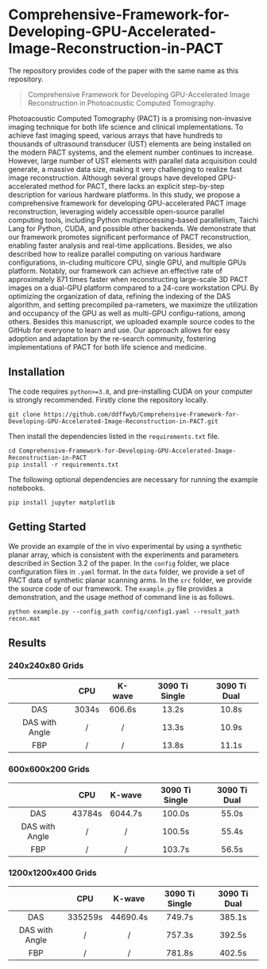 # Comprehensive-Framework-for-Developing-GPU-Accelerated-Image-Reconstruction-in-PACT

The repository provides code of the paper with the same name as this repository.

> Comprehensive Framework for Developing GPU-Accelerated Image Reconstruction in Photoacoustic Computed Tomography.

Photoacoustic Computed Tomography (PACT) is a promising non-invasive imaging technique for both life science and clinical implementations. To achieve fast imaging speed, various arrays that have hundreds to thousands of ultrasound transducer (UST) elements are being installed on the modern PACT systems, and the element number continues to increase. However, large number of UST elements with parallel data acquisition could generate, a massive data size, making it very challenging to realize fast image reconstruction. Although several groups have developed GPU-accelerated method for PACT, there lacks an explicit step-by-step description for various hardware platforms. In this study, we propose a comprehensive framework for developing GPU-accelerated PACT image reconstruction, leveraging widely accessible open-source parallel computing tools, including Python multiprocessing-based parallelism, Taichi Lang for Python, CUDA, and possible other backends. We demonstrate that our framework promotes significant performance of PACT reconstruction, enabling faster analysis and real-time applications. Besides, we also described how to realize parallel computing on various hardware configurations, in-cluding multicore CPU, single GPU, and multiple GPUs platform. Notably, our framework can achieve an effective rate of approximately 871 times faster when reconstructing large-scale 3D PACT images on a dual-GPU platform compared to a 24-core workstation CPU. By optimizing the organization of data, refining the indexing of the DAS algorithm, and setting precompiled pa-rameters, we maximize the utilization and occupancy of the GPU as well as multi-GPU configu-rations, among others. Besides this manuscript, we uploaded example source codes to the GitHub for everyone to learn and use. Our approach allows for easy adoption and adaptation by the re-search community, fostering implementations of PACT for both life science and medicine.

## Installation

The code requires `python>=3.8`, and pre-installing CUDA on your computer is strongly recommended. Firstly clone the repository locally.

```
git clone https://github.com/ddffwyb/Comprehensive-Framework-for-Developing-GPU-Accelerated-Image-Reconstruction-in-PACT.git
```

Then install the dependencies listed in the `requirements.txt` file.

```
cd Comprehensive-Framework-for-Developing-GPU-Accelerated-Image-Reconstruction-in-PACT
pip install -r requirements.txt
```

The following optional dependencies are necessary for running the example notebooks.

```
pip install jupyter matplotlib
```

## Getting Started

We provide an example of the in vivo experimental by using a synthetic planar array, which is consistent with the experiments and parameters described in Section 3.2 of the paper. In the `config` folder, we place configuration files in `.yaml` format. In the `data` folder, we provide a set of PACT data of synthetic planar scanning arms. In the `src` folder, we provide the source code of our framework. The `example.py` file provides a demonstration, and the usage method of command line is as follows.

```
python example.py --config_path config/config1.yaml --result_path recon.mat
```

## Results

### 240x240x80 Grids

|                |  CPU  | K-wave | 3090 Ti Single | 3090 Ti Dual |
| :------------: | :---: | :----: | :------------: | :----------: |
|      DAS       | 3034s | 606.6s |     13.2s      |    10.8s     |
| DAS with Angle |   /   |   /    |     13.3s      |    10.9s     |
|      FBP       |   /   |   /    |     13.8s      |    11.1s     |

### 600x600x200 Grids

|                |  CPU   | K-wave  | 3090 Ti Single | 3090 Ti Dual |
| :------------: | :----: | :-----: | :------------: | :----------: |
|      DAS       | 43784s | 6044.7s |     100.0s     |    55.0s     |
| DAS with Angle |   /    |    /    |     100.5s     |    55.4s     |
|      FBP       |   /    |    /    |     103.7s     |    56.5s     |

### 1200x1200x400 Grids

|                |   CPU   |  K-wave  | 3090 Ti Single | 3090 Ti Dual |
| :------------: | :-----: | :------: | :------------: | :----------: |
|      DAS       | 335259s | 44690.4s |     749.7s     |    385.1s    |
| DAS with Angle |    /    |    /     |     757.3s     |    392.5s    |
|      FBP       |    /    |    /     |     781.8s     |    402.5s    |
